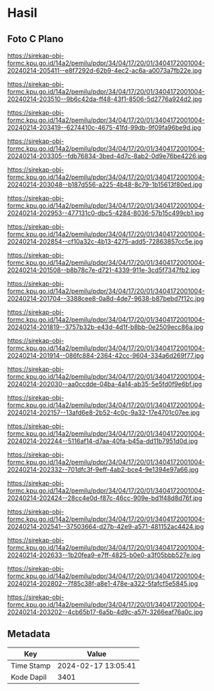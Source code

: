 # Hasil

## Foto C Plano

https://sirekap-obj-formc.kpu.go.id/14a2/pemilu/pdpr/34/04/17/20/01/3404172001004-20240214-205411--e8f7292d-62b9-4ec2-ac6a-a0073a7fb22e.jpg

https://sirekap-obj-formc.kpu.go.id/14a2/pemilu/pdpr/34/04/17/20/01/3404172001004-20240214-203510--9b6c42da-ff48-43f1-8506-5d2776a924d2.jpg

https://sirekap-obj-formc.kpu.go.id/14a2/pemilu/pdpr/34/04/17/20/01/3404172001004-20240214-203419--6274410c-4675-41fd-99db-9f09fa96be9d.jpg

https://sirekap-obj-formc.kpu.go.id/14a2/pemilu/pdpr/34/04/17/20/01/3404172001004-20240214-203305--fdb76834-3bed-4d7c-8ab2-0d9e76be4226.jpg

https://sirekap-obj-formc.kpu.go.id/14a2/pemilu/pdpr/34/04/17/20/01/3404172001004-20240214-203048--b187d556-a225-4b48-8c79-1b15613f80ed.jpg

https://sirekap-obj-formc.kpu.go.id/14a2/pemilu/pdpr/34/04/17/20/01/3404172001004-20240214-202953--477131c0-dbc5-4284-8036-57b15c499cb1.jpg

https://sirekap-obj-formc.kpu.go.id/14a2/pemilu/pdpr/34/04/17/20/01/3404172001004-20240214-202854--cf10a32c-4b13-4275-add5-72863857cc5e.jpg

https://sirekap-obj-formc.kpu.go.id/14a2/pemilu/pdpr/34/04/17/20/01/3404172001004-20240214-201508--b8b78c7e-d721-4339-911e-3cd5f7347fb2.jpg

https://sirekap-obj-formc.kpu.go.id/14a2/pemilu/pdpr/34/04/17/20/01/3404172001004-20240214-201704--3388cee8-0a8d-4de7-9638-b87bebd7f12c.jpg

https://sirekap-obj-formc.kpu.go.id/14a2/pemilu/pdpr/34/04/17/20/01/3404172001004-20240214-201819--3757b32b-e43d-4d1f-b8bb-0e2509ecc86a.jpg

https://sirekap-obj-formc.kpu.go.id/14a2/pemilu/pdpr/34/04/17/20/01/3404172001004-20240214-201914--086fc884-2364-42cc-9604-334a6d269f77.jpg

https://sirekap-obj-formc.kpu.go.id/14a2/pemilu/pdpr/34/04/17/20/01/3404172001004-20240214-202030--aa0ccdde-04ba-4a14-ab35-5e5fd0f9e6bf.jpg

https://sirekap-obj-formc.kpu.go.id/14a2/pemilu/pdpr/34/04/17/20/01/3404172001004-20240214-202157--13afd6e8-2b52-4c0c-9a32-17e4701c07ee.jpg

https://sirekap-obj-formc.kpu.go.id/14a2/pemilu/pdpr/34/04/17/20/01/3404172001004-20240214-202244--5116af14-d7aa-40fa-b45a-dd11b7951d0d.jpg

https://sirekap-obj-formc.kpu.go.id/14a2/pemilu/pdpr/34/04/17/20/01/3404172001004-20240214-202332--701dfc3f-9eff-4ab2-bce4-9e1394e97a66.jpg

https://sirekap-obj-formc.kpu.go.id/14a2/pemilu/pdpr/34/04/17/20/01/3404172001004-20240214-202424--28cc4e0d-f87c-46cc-909e-bd1f48d8d76f.jpg

https://sirekap-obj-formc.kpu.go.id/14a2/pemilu/pdpr/34/04/17/20/01/3404172001004-20240214-202541--37503664-d27b-42e9-a571-481152ac4424.jpg

https://sirekap-obj-formc.kpu.go.id/14a2/pemilu/pdpr/34/04/17/20/01/3404172001004-20240214-202633--1b20fea9-e7ff-4825-b0e0-a3f05bbb527e.jpg

https://sirekap-obj-formc.kpu.go.id/14a2/pemilu/pdpr/34/04/17/20/01/3404172001004-20240214-202802--7f85c38f-a8e1-478e-a322-5fafcf5e5845.jpg

https://sirekap-obj-formc.kpu.go.id/14a2/pemilu/pdpr/34/04/17/20/01/3404172001004-20240214-203202--4cb65b17-6a5b-4d9c-a57f-3266eaf76a0c.jpg


## Metadata

| Key        | Value               |
| ---------- | ------------------- |
| Time Stamp | 2024-02-17 13:05:41 |
| Kode Dapil | 3401                |



